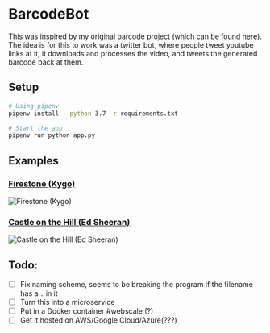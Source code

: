 # BarcodeBot

This was inspired by my original barcode project (which can be found [here](https://github.com/AmritHariharan/FilmBarcode2)). The idea is for this to work was a twitter bot, where people tweet youtube links at it, it downloads and processes the video, and tweets the generated barcode back at them.

## Setup

``` bash
# Using pipenv
pipenv install --python 3.7 -r requirements.txt

# Start the app
pipenv run python app.py
```

## Examples

### [Firestone (Kygo)](https://www.youtube.com/watch?v=9Sc-ir2UwGU)

![Firestone (Kygo)](static/firestone_kygo.png)

### [Castle on the Hill (Ed Sheeran)](https://www.youtube.com/watch?v=K0ibBPhiaG0)

![Castle on the Hill (Ed Sheeran)](static/castle_edsheeran.png)

## Todo:
- [ ] Fix naming scheme, seems to be breaking the program if the filename has a `.` in it
- [ ] Turn this into a microservice
- [ ] Put in a Docker container #webscale (?)
- [ ] Get it hosted on AWS/Google Cloud/Azure(???)